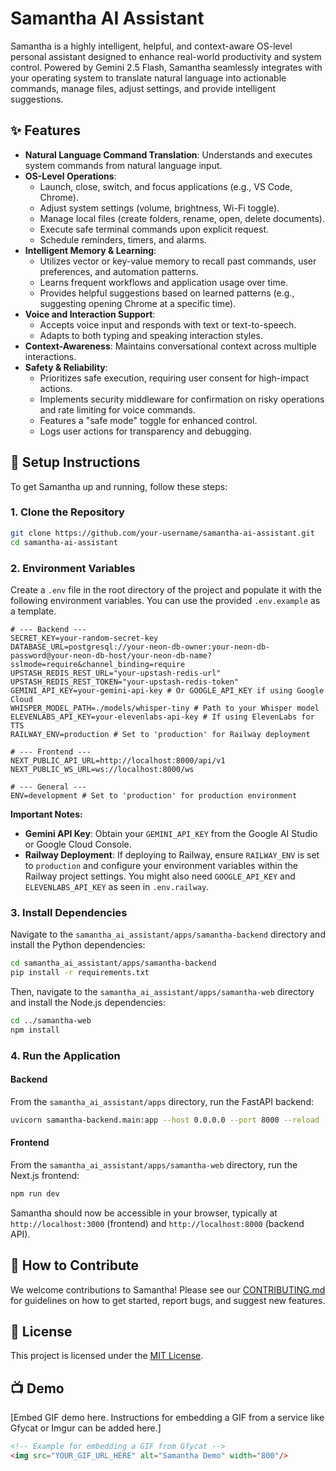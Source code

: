 # Samantha AI Assistant

Samantha is a highly intelligent, helpful, and context-aware OS-level personal assistant designed to enhance real-world productivity and system control. Powered by Gemini 2.5 Flash, Samantha seamlessly integrates with your operating system to translate natural language into actionable commands, manage files, adjust settings, and provide intelligent suggestions.

## ✨ Features

- **Natural Language Command Translation**: Understands and executes system commands from natural language input.
- **OS-Level Operations**: 
  - Launch, close, switch, and focus applications (e.g., VS Code, Chrome).
  - Adjust system settings (volume, brightness, Wi-Fi toggle).
  - Manage local files (create folders, rename, open, delete documents).
  - Execute safe terminal commands upon explicit request.
  - Schedule reminders, timers, and alarms.
- **Intelligent Memory & Learning**: 
  - Utilizes vector or key-value memory to recall past commands, user preferences, and automation patterns.
  - Learns frequent workflows and application usage over time.
  - Provides helpful suggestions based on learned patterns (e.g., suggesting opening Chrome at a specific time).
- **Voice and Interaction Support**: 
  - Accepts voice input and responds with text or text-to-speech.
  - Adapts to both typing and speaking interaction styles.
- **Context-Awareness**: Maintains conversational context across multiple interactions.
- **Safety & Reliability**: 
  - Prioritizes safe execution, requiring user consent for high-impact actions.
  - Implements security middleware for confirmation on risky operations and rate limiting for voice commands.
  - Features a "safe mode" toggle for enhanced control.
  - Logs user actions for transparency and debugging.

## 🚀 Setup Instructions

To get Samantha up and running, follow these steps:

### 1. Clone the Repository

```bash
git clone https://github.com/your-username/samantha-ai-assistant.git
cd samantha-ai-assistant
```

### 2. Environment Variables

Create a `.env` file in the root directory of the project and populate it with the following environment variables. You can use the provided `.env.example` as a template.

```
# --- Backend ---
SECRET_KEY=your-random-secret-key
DATABASE_URL=postgresql://your-neon-db-owner:your-neon-db-password@your-neon-db-host/your-neon-db-name?sslmode=require&channel_binding=require
UPSTASH_REDIS_REST_URL="your-upstash-redis-url"
UPSTASH_REDIS_REST_TOKEN="your-upstash-redis-token"
GEMINI_API_KEY=your-gemini-api-key # Or GOOGLE_API_KEY if using Google Cloud
WHISPER_MODEL_PATH=./models/whisper-tiny # Path to your Whisper model
ELEVENLABS_API_KEY=your-elevenlabs-api-key # If using ElevenLabs for TTS
RAILWAY_ENV=production # Set to 'production' for Railway deployment

# --- Frontend ---
NEXT_PUBLIC_API_URL=http://localhost:8000/api/v1
NEXT_PUBLIC_WS_URL=ws://localhost:8000/ws

# --- General ---
ENV=development # Set to 'production' for production environment
```

**Important Notes:**

- **Gemini API Key**: Obtain your `GEMINI_API_KEY` from the Google AI Studio or Google Cloud Console.
- **Railway Deployment**: If deploying to Railway, ensure `RAILWAY_ENV` is set to `production` and configure your environment variables within the Railway project settings. You might also need `GOOGLE_API_KEY` and `ELEVENLABS_API_KEY` as seen in `.env.railway`.

### 3. Install Dependencies

Navigate to the `samantha_ai_assistant/apps/samantha-backend` directory and install the Python dependencies:

```bash
cd samantha_ai_assistant/apps/samantha-backend
pip install -r requirements.txt
```

Then, navigate to the `samantha_ai_assistant/apps/samantha-web` directory and install the Node.js dependencies:

```bash
cd ../samantha-web
npm install
```

### 4. Run the Application

#### Backend

From the `samantha_ai_assistant/apps` directory, run the FastAPI backend:

```bash
uvicorn samantha-backend.main:app --host 0.0.0.0 --port 8000 --reload
```

#### Frontend

From the `samantha_ai_assistant/apps/samantha-web` directory, run the Next.js frontend:

```bash
npm run dev
```

Samantha should now be accessible in your browser, typically at `http://localhost:3000` (frontend) and `http://localhost:8000` (backend API).

## 🤝 How to Contribute

We welcome contributions to Samantha! Please see our [CONTRIBUTING.md](CONTRIBUTING.md) for guidelines on how to get started, report bugs, and suggest new features.

## 📄 License

This project is licensed under the [MIT License](LICENSE).

## 📺 Demo

[Embed GIF demo here. Instructions for embedding a GIF from a service like Gfycat or Imgur can be added here.]

```html
<!-- Example for embedding a GIF from Gfycat -->
<img src="YOUR_GIF_URL_HERE" alt="Samantha Demo" width="800"/>
```
